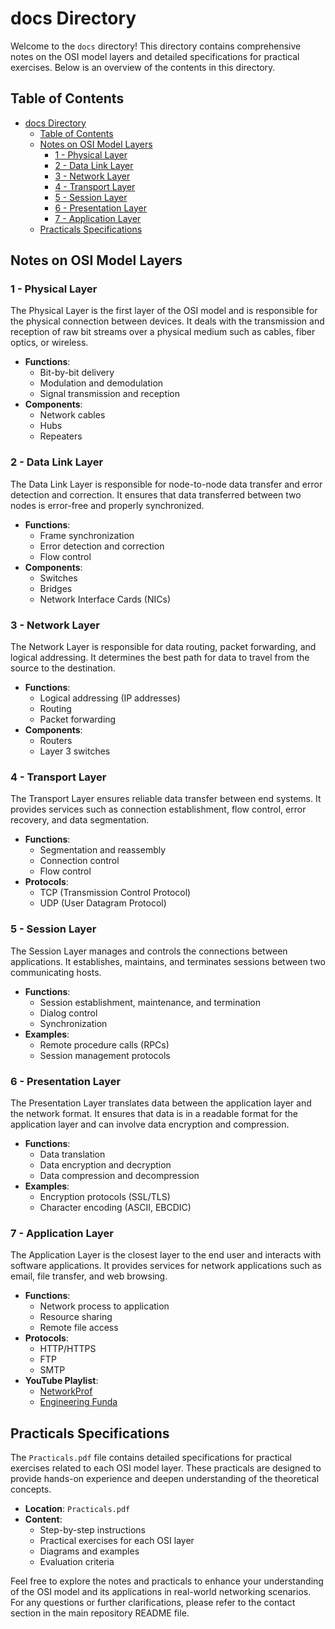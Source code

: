 # docs Directory

Welcome to the `docs` directory! This directory contains comprehensive notes on the OSI model layers and detailed specifications for practical exercises. Below is an overview of the contents in this directory.

## Table of Contents

- [docs Directory](#docs-directory)
  - [Table of Contents](#table-of-contents)
  - [Notes on OSI Model Layers](#notes-on-osi-model-layers)
    - [1 - Physical Layer](#1---physical-layer)
    - [2 - Data Link Layer](#2---data-link-layer)
    - [3 - Network Layer](#3---network-layer)
    - [4 - Transport Layer](#4---transport-layer)
    - [5 - Session Layer](#5---session-layer)
    - [6 - Presentation Layer](#6---presentation-layer)
    - [7 - Application Layer](#7---application-layer)
  - [Practicals Specifications](#practicals-specifications)

## Notes on OSI Model Layers

### 1 - Physical Layer

The Physical Layer is the first layer of the OSI model and is responsible for the physical connection between devices. It deals with the transmission and reception of raw bit streams over a physical medium such as cables, fiber optics, or wireless.

- **Functions**:
  - Bit-by-bit delivery
  - Modulation and demodulation
  - Signal transmission and reception
- **Components**:
  - Network cables
  - Hubs
  - Repeaters

### 2 - Data Link Layer

The Data Link Layer is responsible for node-to-node data transfer and error detection and correction. It ensures that data transferred between two nodes is error-free and properly synchronized.

- **Functions**:
  - Frame synchronization
  - Error detection and correction
  - Flow control
- **Components**:
  - Switches
  - Bridges
  - Network Interface Cards (NICs)

### 3 - Network Layer

The Network Layer is responsible for data routing, packet forwarding, and logical addressing. It determines the best path for data to travel from the source to the destination.

- **Functions**:
  - Logical addressing (IP addresses)
  - Routing
  - Packet forwarding
- **Components**:
  - Routers
  - Layer 3 switches

### 4 - Transport Layer

The Transport Layer ensures reliable data transfer between end systems. It provides services such as connection establishment, flow control, error recovery, and data segmentation.

- **Functions**:
  - Segmentation and reassembly
  - Connection control
  - Flow control
- **Protocols**:
  - TCP (Transmission Control Protocol)
  - UDP (User Datagram Protocol)

### 5 - Session Layer

The Session Layer manages and controls the connections between applications. It establishes, maintains, and terminates sessions between two communicating hosts.

- **Functions**:
  - Session establishment, maintenance, and termination
  - Dialog control
  - Synchronization
- **Examples**:
  - Remote procedure calls (RPCs)
  - Session management protocols

### 6 - Presentation Layer

The Presentation Layer translates data between the application layer and the network format. It ensures that data is in a readable format for the application layer and can involve data encryption and compression.

- **Functions**:
  - Data translation
  - Data encryption and decryption
  - Data compression and decompression
- **Examples**:
  - Encryption protocols (SSL/TLS)
  - Character encoding (ASCII, EBCDIC)

### 7 - Application Layer

The Application Layer is the closest layer to the end user and interacts with software applications. It provides services for network applications such as email, file transfer, and web browsing.

- **Functions**:
  - Network process to application
  - Resource sharing
  - Remote file access
- **Protocols**:
  - HTTP/HTTPS
  - FTP
  - SMTP
- **YouTube Playlist**:
  - [NetworkProf](https://youtube.com/playlist?list=PLtjT6PTtgrGZCJMMQdti2AQa85P8LQIWy&feature=shared)
  - [Engineering Funda](https://www.youtube.com/watch?v=hOEj_0GFh2g&list=PLgwJf8NK-2e5utf4e5VJCEeNTDFtKHgsF)

## Practicals Specifications

The `Practicals.pdf` file contains detailed specifications for practical exercises related to each OSI model layer. These practicals are designed to provide hands-on experience and deepen understanding of the theoretical concepts.

- **Location**: `Practicals.pdf`
- **Content**:
  - Step-by-step instructions
  - Practical exercises for each OSI layer
  - Diagrams and examples
  - Evaluation criteria

Feel free to explore the notes and practicals to enhance your understanding of the OSI model and its applications in real-world networking scenarios. For any questions or further clarifications, please refer to the contact section in the main repository README file.
